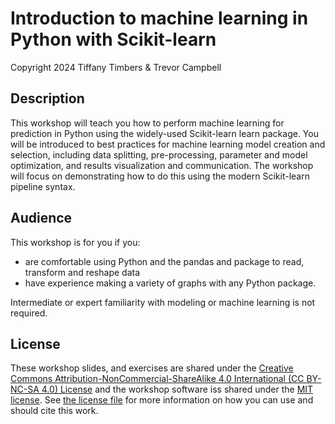 # Introduction to machine learning in Python with Scikit-learn

Copyright 2024 Tiffany Timbers & Trevor Campbell

## Description

This workshop will teach you how to perform machine learning for prediction in Python
using the widely-used Scikit-learn learn package.
You will be introduced to best practices for machine learning model creation and selection, 
including data splitting, pre-processing, parameter and model optimization,
and results visualization and communication.
The workshop will focus on demonstrating how to do this using the modern Scikit-learn pipeline syntax.

## Audience

This workshop is for you if you:

- are comfortable using Python and the pandas and package to read, transform and reshape data
- have experience making a variety of graphs with any Python package.

Intermediate or expert familiarity with modeling or machine learning is not required.

## License

These workshop slides, and exercises are shared under the 
[Creative Commons Attribution-NonCommercial-ShareAlike 4.0 International (CC BY-NC-SA 4.0) License](https://creativecommons.org/licenses/by-nc-sa/4.0/)
and the workshop software iss shared under the [MIT license](https://choosealicense.com/licenses/mit/). 
See [the license file](LICENSE.md) for more information on how you can use and should cite this work.
